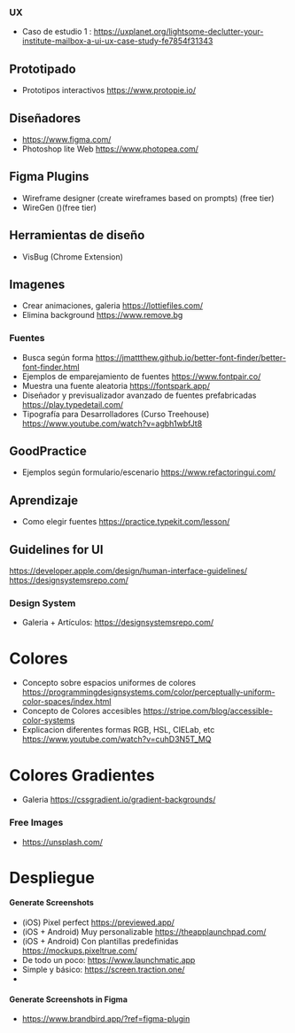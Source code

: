 ### UX 
- Caso de estudio 1 : https://uxplanet.org/lightsome-declutter-your-institute-mailbox-a-ui-ux-case-study-fe7854f31343

## Prototipado

- Prototipos interactivos https://www.protopie.io/


## Diseñadores

- https://www.figma.com/
- Photoshop lite Web https://www.photopea.com/

## Figma Plugins
- Wireframe designer (create wireframes based on prompts) (free tier)
- WireGen ()(free tier)
## Herramientas de diseño
- VisBug (Chrome Extension)

## Imagenes
- Crear animaciones, galeria  https://lottiefiles.com/
- Elimina background https://www.remove.bg

### Fuentes
- Busca según forma https://jmattthew.github.io/better-font-finder/better-font-finder.html
- Ejemplos de emparejamiento de fuentes https://www.fontpair.co/
- Muestra una fuente aleatoria https://fontspark.app/
- Diseñador y previsualizador avanzado de fuentes prefabricadas https://play.typedetail.com/
- Tipografía para Desarrolladores (Curso Treehouse) https://www.youtube.com/watch?v=agbh1wbfJt8
## GoodPractice

- Ejemplos según formulario/escenario https://www.refactoringui.com/


## Aprendizaje
- Como elegir fuentes https://practice.typekit.com/lesson/

## Guidelines for UI
https://developer.apple.com/design/human-interface-guidelines/
https://designsystemsrepo.com/


### Design System
- Galeria + Artículos: https://designsystemsrepo.com/


# Colores

- Concepto sobre espacios uniformes de colores https://programmingdesignsystems.com/color/perceptually-uniform-color-spaces/index.html
- Concepto de Colores accesibles https://stripe.com/blog/accessible-color-systems
- Explicacion diferentes formas RGB, HSL, CIELab, etc https://www.youtube.com/watch?v=cuhD3N5T_MQ

# Colores Gradientes
- Galeria https://cssgradient.io/gradient-backgrounds/

### Free Images
- https://unsplash.com/

# Despliegue

#### Generate Screenshots 
- (iOS) Pixel perfect https://previewed.app/
- (iOS + Android) Muy personalizable  https://theapplaunchpad.com/
- (iOS + Android) Con plantillas predefinidas  https://mockups.pixeltrue.com/
- De todo un poco: https://www.launchmatic.app
- Simple y básico: https://screen.traction.one/
- 
#### Generate Screenshots in Figma
- https://www.brandbird.app/?ref=figma-plugin

